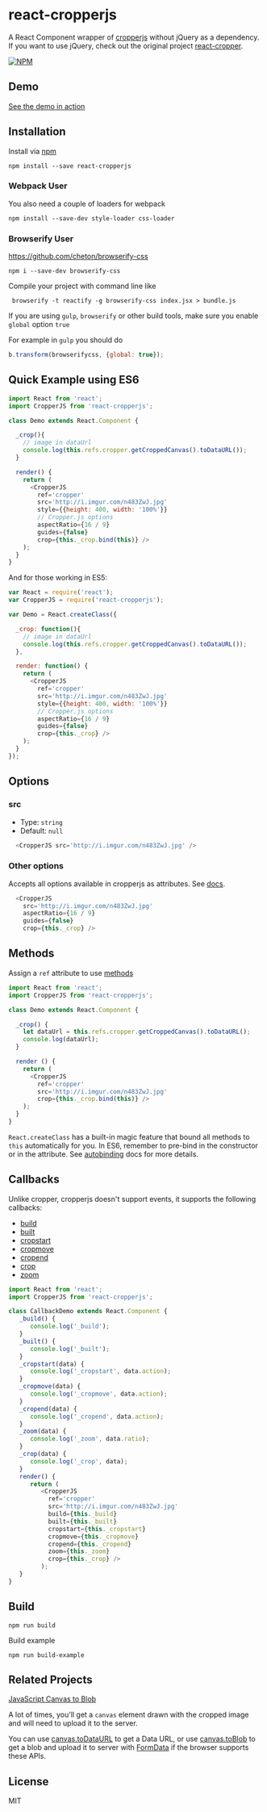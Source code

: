 # react-cropperjs

A React Component wrapper of [cropperjs](https://github.com/fengyuanchen/cropperjs) without jQuery as a dependency. If you want to use jQuery, check out the original project [react-cropper](https://github.com/roadmanfong/react-cropper).

[![NPM](https://nodei.co/npm/react-cropperjs.png?downloads=true)](https://nodei.co/npm/react-cropperjs/)

## Demo

[See the demo in action](http://tapp-tv.github.io/react-cropperjs/example/)

## Installation

Install via [npm](https://www.npmjs.com/package/react-cropperjs)

```shell
npm install --save react-cropperjs
```

### Webpack User

You also need a couple of loaders for webpack

```shell
npm install --save-dev style-loader css-loader
```

### Browserify User

https://github.com/cheton/browserify-css

```shell
npm i --save-dev browserify-css
```

Compile your project with command line like

```shell
 browserify -t reactify -g browserify-css index.jsx > bundle.js
```

If you are using `gulp`, `browserify` or other build tools, make sure you enable `global` option `true`

For example in `gulp` you should do

```js
b.transform(browserifycss, {global: true});
```

## Quick Example using ES6

```js
import React from 'react';
import CropperJS from 'react-cropperjs';

class Demo extends React.Component {

  _crop(){
    // image in dataUrl
    console.log(this.refs.cropper.getCroppedCanvas().toDataURL());
  }

  render() {
    return (
      <CropperJS
        ref='cropper'
        src='http://i.imgur.com/n483ZwJ.jpg'
        style={{height: 400, width: '100%'}}
        // Cropper.js options
        aspectRatio={16 / 9}
        guides={false}
        crop={this._crop.bind(this)} />
    );
  }
}
```

And for those working in ES5:

```js
var React = require('react');
var CropperJS = require('react-cropperjs');

var Demo = React.createClass({

  _crop: function(){
    // image in dataUrl
    console.log(this.refs.cropper.getCroppedCanvas().toDataURL());
  },

  render: function() {
    return (
      <CropperJS
        ref='cropper'
        src='http://i.imgur.com/n483ZwJ.jpg'
        style={{height: 400, width: '100%'}}
        // Cropper.js options
        aspectRatio={16 / 9}
        guides={false}
        crop={this._crop} />
    );
  }
});

```


## Options

### src
* Type: `string`
* Default: `null`

```js
  <CropperJS src='http://i.imgur.com/n483ZwJ.jpg' />
```

### Other options

Accepts all options available in cropperjs as attributes. See [docs](https://github.com/fengyuanchen/cropperjs).

```js
  <CropperJS
    src='http://i.imgur.com/n483ZwJ.jpg'
    aspectRatio={16 / 9}
    guides={false}
    crop={this._crop} />
```

## Methods

Assign a `ref` attribute to use [methods](https://github.com/fengyuanchen/cropper#methods)

```js
import React from 'react';
import CropperJS from 'react-cropperjs';

class Demo extends React.Component {

  _crop() {
    let dataUrl = this.refs.cropper.getCroppedCanvas().toDataURL();
    console.log(dataUrl);
  }

  render () {
    return (
      <CropperJS
        ref='cropper'
        src='http://i.imgur.com/n483ZwJ.jpg'
        crop={this._crop.bind(this)} />
    );
  }
}
```

`React.createClass` has a built-in magic feature that bound all methods to `this` automatically for you. In ES6, remember to pre-bind in the constructor or in the attribute. See [autobinding](https://facebook.github.io/react/blog/2015/01/27/react-v0.13.0-beta-1.html#autobinding) docs for more details.

## Callbacks

Unlike cropper, cropperjs doesn't support events, it supports the following callbacks:

* [build](https://github.com/fengyuanchen/cropperjs#build)
* [built](https://github.com/fengyuanchen/cropperjs#built)
* [cropstart](https://github.com/fengyuanchen/cropperjs#cropstart)
* [cropmove](https://github.com/fengyuanchen/cropperjs#cropmove)
* [cropend](https://github.com/fengyuanchen/cropperjs#cropend)
* [crop](https://github.com/fengyuanchen/cropperjs#crop)
* [zoom](https://github.com/fengyuanchen/cropperjs#zoom)

```js
import React from 'react';
import CropperJS from 'react-cropperjs';

class CallbackDemo extends React.Component {
   _build() {
      console.log('_build');
   }
   _built() {
      console.log('_built');
   }
   _cropstart(data) {
      console.log('_cropstart', data.action);
   }
   _cropmove(data) {
      console.log('_cropmove', data.action);
   }
   _cropend(data) {
      console.log('_cropend', data.action);
   }
   _zoom(data) {
      console.log('_zoom', data.ratio);
   }
   _crop(data) {
      console.log('_crop', data);
   }
   render() {
      return (
         <CropperJS
           ref='cropper'
           src='http://i.imgur.com/n483ZwJ.jpg'
           build={this._build}
           built={this._built}
           cropstart={this._cropstart}
           cropmove={this._cropmove}
           cropend={this._cropend}
           zoom={this._zoom}
           crop={this._crop} />
         );
   }
}
```

## Build

```
npm run build
```

Build example
```
npm run build-example
```

## Related Projects

[JavaScript Canvas to Blob](https://github.com/blueimp/JavaScript-Canvas-to-Blob)

A lot of times, you'll get a `canvas` element drawn with the cropped image and will need to upload it to the server.

You can use [canvas.toDataURL](https://developer.mozilla.org/en-US/docs/Web/API/HTMLCanvasElement/toDataURL) to get a Data URL, or use [canvas.toBlob](https://developer.mozilla.org/en-US/docs/Web/API/HTMLCanvasElement/toBlob) to get a blob and upload it to server with [FormData](https://developer.mozilla.org/en-US/docs/Web/API/FormData) if the browser supports these APIs.

## License
MIT
